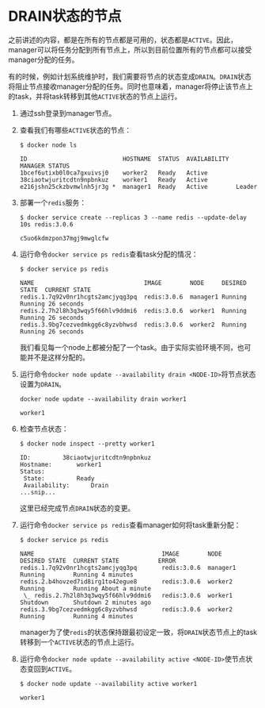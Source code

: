 # DRAIN状态的节点

之前讲述的内容，都是在所有的节点都是可用的，状态都是`ACTIVE`。因此，manager可以将任务分配到所有节点上，所以到目前位置所有的节点都可以接受manager分配的任务。

有的时候，例如计划系统维护时，我们需要将节点的状态变成`DRAIN`。`DRAIN`状态将阻止节点接收manager分配的任务。同时也意味着，manager将停止该节点上的task，并将task转移到其他`ACTIVE`状态的节点上运行。

1. 通过ssh登录到manager节点。

2. 查看我们有哪些`ACTIVE`状态的节点：

    ```
    $ docker node ls

    ID                           HOSTNAME  STATUS  AVAILABILITY  MANAGER STATUS
    1bcef6utixb0l0ca7gxuivsj0    worker2   Ready   Active
    38ciaotwjuritcdtn9npbnkuz    worker1   Ready   Active
    e216jshn25ckzbvmwlnh5jr3g *  manager1  Ready   Active        Leader
    ```
    
3. 部署一个`redis`服务：

    ```
    $ docker service create --replicas 3 --name redis --update-delay 10s redis:3.0.6

    c5uo6kdmzpon37mgj9mwglcfw
    ```
    
4. 运行命令`docker service ps redis`查看task分配的情况：

    ```
    $ docker service ps redis

    NAME                               IMAGE        NODE     DESIRED STATE  CURRENT STATE
    redis.1.7q92v0nr1hcgts2amcjyqg3pq  redis:3.0.6  manager1 Running        Running 26 seconds
    redis.2.7h2l8h3q3wqy5f66hlv9ddmi6  redis:3.0.6  worker1  Running        Running 26 seconds
    redis.3.9bg7cezvedmkgg6c8yzvbhwsd  redis:3.0.6  worker2  Running        Running 26 seconds
    ```
    我们看见每一个node上都被分配了一个task。由于实际实验环境不同，也可能并不是这样分配的。
    
5. 运行命令`docker node update --availability drain <NODE-ID>`将节点状态设置为`DRAIN`。

    ```
    docker node update --availability drain worker1

    worker1
    ```
    
6. 检查节点状态：

    ```
    $ docker node inspect --pretty worker1

    ID:			38ciaotwjuritcdtn9npbnkuz
    Hostname:		worker1
    Status:
     State:			Ready
     Availability:		Drain
    ...snip...
    ```
    
    这里已经完成节点`DRAIN`状态的变更。
    
7. 运行命令`docker service ps redis`查看manager如何将task重新分配：

    ```
    $ docker service ps redis

    NAME                                    IMAGE        NODE      DESIRED STATE  CURRENT STATE           ERROR
    redis.1.7q92v0nr1hcgts2amcjyqg3pq       redis:3.0.6  manager1  Running        Running 4 minutes
    redis.2.b4hovzed7id8irg1to42egue8       redis:3.0.6  worker2   Running        Running About a minute
     \_ redis.2.7h2l8h3q3wqy5f66hlv9ddmi6   redis:3.0.6  worker1   Shutdown       Shutdown 2 minutes ago
    redis.3.9bg7cezvedmkgg6c8yzvbhwsd       redis:3.0.6  worker2   Running        Running 4 minutes
    ```
    
    manager为了使`redis`的状态保持跟最初设定一致，将`DRAIN`状态节点上的task转移到一个`ACTIVE`状态的节点上运行。
    
8. 运行命令`docker node update --availability active <NODE-ID>`使节点状态变回到`ACTIVE`。

    ```
    $ docker node update --availability active worker1

    worker1
    ```
